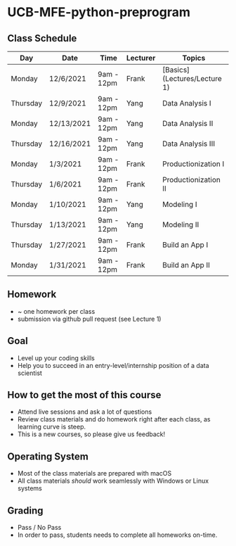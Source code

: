 # UCB-MFE-python-preprogram
 

## Class Schedule
| Day      | Date       | Time       | Lecturer | Topics            | 
| -------- | ---------- | ---------- | ----- | -------------------- |
| Monday   | 12/6/2021  | 9am - 12pm | Frank | [Basics](Lectures/Lecture 1) |
| Thursday | 12/9/2021  | 9am - 12pm | Yang  | Data Analysis I      |
| Monday   | 12/13/2021 | 9am - 12pm | Yang  | Data Analysis II     |
| Thursday | 12/16/2021 | 9am - 12pm | Yang  | Data Analysis III    |
| Monday   | 1/3/2021   | 9am - 12pm | Frank | Productionization I  |
| Thursday | 1/6/2021   | 9am - 12pm | Frank | Productionization II |
| Monday   | 1/10/2021  | 9am - 12pm | Yang  | Modeling I           |
| Thursday | 1/13/2021  | 9am - 12pm | Yang  | Modeling II          |
| Thursday | 1/27/2021  | 9am - 12pm | Frank | Build an App I       |
| Monday   | 1/31/2021  | 9am - 12pm | Frank | Build an App II      |

## Homework
- ~ one homework per class
- submission via github pull request (see Lecture 1)

## Goal
- Level up your coding skills
- Help you to succeed in an entry-level/internship position of a data scientist

## How to get the most of this course
- Attend live sessions and ask a lot of questions
- Review class materials and do homework right after each class, as learning curve is steep.
- This is a new courses, so please give us feedback!

## Operating System
- Most of the class materials are prepared with macOS 
- All class materials _should_ work seamlessly with Windows or Linux systems


## Grading
- Pass / No Pass
- In order to pass, students needs to complete all homeworks on-time. 